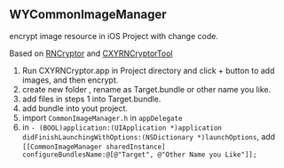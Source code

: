 ## WYCommonImageManager
encrypt image resource in iOS Project with change code.

Based on [RNCryptor](https://github.com/RNCryptor/RNCryptor) and [CXYRNCryptorTool](https://github.com/iHongRen/CXYRNCryptorTool)

1. Run CXYRNCryptor.app in Project directory and click + button to add images, and then encrypt.
2. create new folder , rename as Target.bundle or other name you like.
3. add files in steps 1 into Target.bundle.
4. add bundle into yout project.
5. import `CommonImageManager.h` in `appDelegate`
6. in `- (BOOL)application:(UIApplication *)application didFinishLaunchingWithOptions:(NSDictionary *)launchOptions`, add
`[[CommonImageManager sharedInstance] configureBundlesName:@[@"Target", @"Other Name you Like"]];`
